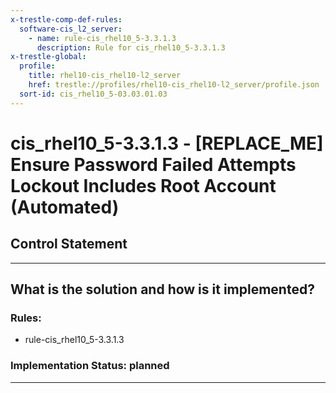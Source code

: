 ```yaml
---
x-trestle-comp-def-rules:
  software-cis_l2_server:
    - name: rule-cis_rhel10_5-3.3.1.3
      description: Rule for cis_rhel10_5-3.3.1.3
x-trestle-global:
  profile:
    title: rhel10-cis_rhel10-l2_server
    href: trestle://profiles/rhel10-cis_rhel10-l2_server/profile.json
  sort-id: cis_rhel10_5-03.03.01.03
---
```


# cis_rhel10_5-3.3.1.3 - \[REPLACE_ME\] Ensure Password Failed Attempts Lockout Includes Root Account (Automated)

## Control Statement

______________________________________________________________________

## What is the solution and how is it implemented?

<!-- For implementation status enter one of: implemented, partial, planned, alternative, not-applicable -->

<!-- Note that the list of rules under ### Rules: is read-only and changes will not be captured after assembly to JSON -->

<!-- Add control implementation description here for control: cis_rhel10_5-3.3.1.3 -->

### Rules:

  - rule-cis_rhel10_5-3.3.1.3

### Implementation Status: planned

______________________________________________________________________
